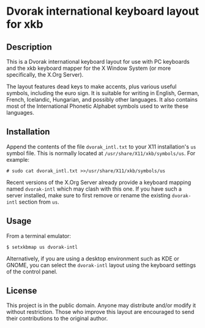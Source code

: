 Dvorak international keyboard layout for xkb
============================================


Description
-----------

This is a Dvorak international keyboard layout for use with PC
keyboards and the xkb keyboard mapper for the X Window System (or more
specifically, the X.Org Server).

The layout features dead keys to make accents, plus various useful
symbols, including the euro sign.  It is suitable for writing in
English, German, French, Icelandic, Hungarian, and possibly other
languages.  It also contains most of the International Phonetic
Alphabet symbols used to write these languages.


Installation
------------

Append the contents of the file `dvorak_intl.txt` to your X11
installation's `us` symbol file.  This is normally located at
`/usr/share/X11/xkb/symbols/us`.  For example:

```
# sudo cat dvorak_intl.txt >>/usr/share/X11/xkb/symbols/us
```

Recent versions of the X.Org Server already provide a keyboard mapping
named `dvorak-intl` which may clash with this one.  If you have such a
server installed, make sure to first remove or rename the existing
`dvorak-intl` section from `us`.


Usage
-----

From a terminal emulator:

```
$ setxkbmap us dvorak-intl
```

Alternatively, if you are using a desktop environment such as KDE or
GNOME, you can select the `dvorak-intl` layout using the keyboard
settings of the control panel.


License
-------

This project is in the public domain.  Anyone may distribute and/or
modify it without restriction.  Those who improve this layout are
encouraged to send their contributions to the original author.
